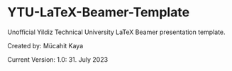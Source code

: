 # YTU-LaTeX-Beamer-Template

Unofficial Yildiz Technical University LaTeX Beamer presentation template.

Created by: Mücahit Kaya

Current Version: 1.0: 31. July 2023

